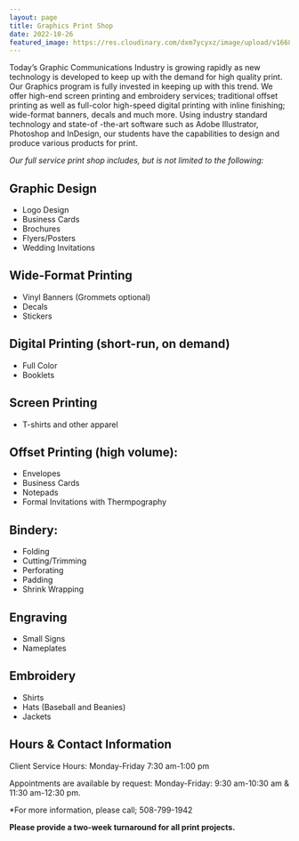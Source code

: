 ```yaml
---
layout: page
title: Graphics Print Shop
date: 2022-10-26
featured_image: https://res.cloudinary.com/dxm7ycyxz/image/upload/v1668016923/2022/04/neven-krcmarek-V4EOZj7g1gw-unsplash-1_djzjjb.jpg
---
```



Today’s Graphic Communications Industry is growing rapidly as new technology is developed to keep up with the demand for high quality print. Our Graphics program is fully invested in keeping up with this trend. We offer high-end screen printing and embroidery services; traditional offset printing as well as full-color high-speed digital printing with inline finishing; wide-format banners, decals and much more. Using industry standard technology and state-of -the-art software such as Adobe Illustrator, Photoshop and InDesign, our students have the capabilities to design and produce various products for print.

*Our full service print shop includes, but is not limited to the following:*

## Graphic Design
- Logo Design
- Business Cards
- Brochures
- Flyers/Posters
- Wedding Invitations

## Wide-Format Printing
- Vinyl Banners (Grommets optional)
- Decals
- Stickers

## Digital Printing (short-run, on demand)
- Full Color
- Booklets

## Screen Printing
- T-shirts and other apparel

## Offset Printing (high volume):
- Envelopes
- Business Cards
- Notepads
- Formal Invitations with Thermpography

## Bindery: 
- Folding
- Cutting/Trimming
- Perforating
- Padding
- Shrink Wrapping

## Engraving
- Small Signs
- Nameplates

## Embroidery
- Shirts 
- Hats (Baseball and Beanies)
- Jackets

## Hours & Contact Information

Client Service Hours: Monday-Friday 7:30 am-1:00 pm

Appointments are available by request: Monday-Friday: 9:30 am-10:30 am & 11:30 am-12:30 pm.

*For more information, please call; 508-799-1942

**Please provide a two-week turnaround for all print projects.**